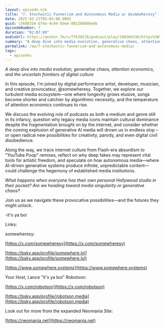 ```yaml
---
layout: episode.njk
title: "7. Stochastic Funnerism and Autonomous Media w/ @somewheresy"
date: 2025-03-21T05:03:08.000Z
guid: c5688334-b74a-4c04-bbee-8012b6686e8b
episodeNumber: 7
duration: "02:07:09"
audioUrl: https://anchor.fm/s/ffb36578/podcast/play/100166336/https%3A%2F%2Fd3ctxlq1ktw2nl.cloudfront.net%2Fstaging%2F2025-2-21%2F23704d16-b2c1-f6e8-b0c0-e8a0b9eba48d.mp3
summary: "A deep dive into media evolution, generative chaos, attention economics, and the uncertain frontiers of digital culture In this episode, I'm joined by digital performance artist, developer, musician, and creative provocateur, @somewheresy. Together, we explore our turbulent media ecosystem—one where longevity grows elusive, songs become shorter and catchier by algorithmic necessity, and the temperature of attention economics continues to rise. We discuss the evolving role of podcasts as both a medium and genre still in its infancy, question why legacy media icons maintain cultural dominance despite the fragmentation brought on by the internet, and consider whether the coming explosion of generative AI media will drown us in endless slop – or open radical new possibilities for creativity, parody, and even digital civil disobedience. Along the way, we trace internet culture from Flash-era absurdism to \"YouTube Poop\" remixes, reflect on why deep fakes may represent vital tools for artistic freedom, and speculate on how autonomous media—where AI-driven generative systems produce infinite, unpredictable content—could challenge the hegemony of established media institutions. What happens when everyone has their own personal Hollywood studio in their pocket? Are we heading toward media singularity or generative chaos? Join us as we navigate these provocative possibilities—and the futures they might unlock. -it's ya boi Links: somewheresy: https://x.com/somewheresy https://bsky.app/profile/somewhere.lol https://www.somewhere.systems Your Host, Lance \"it's ya boi\" Robotson: https://x.com/robotson https://bsky.app/profile/robotson.media Look out for more from the expanded Neomania Site: https://neomania.net"
permalink: /ep/7-stochastic-funnerism-and-autonomous-media/
tags:
  - episodes
---
```


_A deep dive into media evolution, generative chaos, attention economics, and the uncertain frontiers of digital culture_

In this episode, I'm joined by digital performance artist, developer, musician, and creative provocateur, @somewheresy. Together, we explore our turbulent media ecosystem—one where longevity grows elusive, songs become shorter and catchier by algorithmic necessity, and the temperature of attention economics continues to rise.

We discuss the evolving role of podcasts as both a medium and genre still in its infancy, question why legacy media icons maintain cultural dominance despite the fragmentation brought on by the internet, and consider whether the coming explosion of generative AI media will drown us in endless slop – or open radical new possibilities for creativity, parody, and even digital civil disobedience.

Along the way, we trace internet culture from Flash-era absurdism to "YouTube Poop" remixes, reflect on why deep fakes may represent vital tools for artistic freedom, and speculate on how autonomous media—where AI-driven generative systems produce infinite, unpredictable content—could challenge the hegemony of established media institutions.

_What happens when everyone has their own personal Hollywood studio in their pocket? Are we heading toward media singularity or generative chaos?_

Join us as we navigate these provocative possibilities—and the futures they might unlock.

  

\-it's ya boi

  

Links:

  

somewheresy:

[https://x.com/somewheresy](https://x.com/somewheresy)

[https://bsky.app/profile/somewhere.lol](https://bsky.app/profile/somewhere.lol)

[https://www.somewhere.systems](https://www.somewhere.systems)

  

Your Host, Lance "it's ya boi" Robotson:

[https://x.com/robotson](https://x.com/robotson)

[https://bsky.app/profile/robotson.media](https://bsky.app/profile/robotson.media)

  

Look out for more from the expanded Neomania Site:

[https://neomania.net](https://neomania.net)
